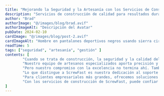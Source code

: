 ```yaml
---
title: "Mejorando la Seguridad y la Artesanía con los Servicios de Construcción de ScrewFast"
description: "Servicios de construcción de calidad para resultados duraderos"
author: "Brad"
authorImage: "@/images/blog/brad.avif"
authorImageAlt: "Descripción del Avatar"
pubDate: 2024-02-10
cardImage: "@/images/blog/post-2.avif"
cardImageAlt: "Hombre en pantalones deportivos negros usando sierra circular DEWALT y cortando una tabla de madera"
readTime: 5
tags: ["seguridad", "artesanía", "gestión" ]
contents: [
        "Cuando se trata de construcción, la seguridad y la calidad del trabajo son innegociables. En ScrewFast, nos enorgullecemos de ofrecer una gama de servicios de construcción que priorizan ambos aspectos, asegurando que sus proyectos estén construidos para durar.",
        "Nuestro equipo de artesanos especializados aporta precisión y experiencia a cada trabajo, desde instalaciones menores hasta trabajos estructurales de gran escala. Con herramientas y materiales de la más alta calidad de nuestro extenso inventario, garantizamos los más altos estándares de seguridad y artesanía en cada proyecto.",
        "Pero nuestro compromiso con la excelencia no termina ahí. También proporcionamos servicios integrales de gestión de proyectos para mantener su construcción en el buen camino y dentro del presupuesto. Desde la coordinación del flujo de trabajo hasta la comunicación con las partes interesadas, ScrewFast maneja las complejidades para que usted pueda enfocarse en su visión.",
        "Lo que distingue a ScrewFast es nuestra dedicación al soporte continuo. No solo terminamos el trabajo y nos vamos; estamos aquí para el largo plazo. Nuestros servicios de mantenimiento aseguran que su construcción permanezca en condiciones óptimas, brindando tranquilidad durante años.",
        "Para clientes empresariales más grandes, ofrecemos soluciones personalizadas adaptadas a sus desafíos únicos. Al entender sus necesidades específicas, diseñamos estrategias destinadas a maximizar la eficiencia e impulsar su negocio hacia adelante.",
        "Con los servicios de construcción de ScrewFast, puede confiar en que sus proyectos están en buenas manos. Experimente la diferencia hoy y vea por qué tantos clientes eligen ScrewFast para sus necesidades de construcción."
]
---
```

